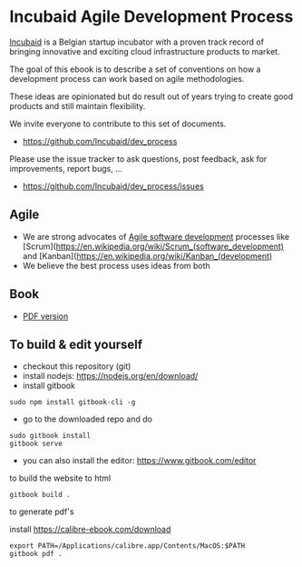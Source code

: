 # Incubaid Agile Development Process

[Incubaid](http://www.incubaid.com) is a Belgian startup incubator with a proven track record of bringing innovative and exciting cloud infrastructure products to market.

The goal of this ebook is to describe a set of conventions on how a development process can work based on agile methodologies.

These ideas are opinionated but do result out of years trying to create good products and still maintain flexibility.

We invite everyone to contribute to this set of documents.

* https://github.com/Incubaid/dev_process

Please use the issue tracker to ask questions, post feedback, ask for improvements, report bugs, ...

* https://github.com/Incubaid/dev_process/issues


## Agile

- We are strong advocates of [Agile software development](https://en.wikipedia.org/wiki/Agile_software_development) processes like [Scrum](https://en.wikipedia.org/wiki/Scrum_(software_development) and [Kanban](https://en.wikipedia.org/wiki/Kanban_(development)
- We believe the best process uses ideas from both


## Book

- [PDF version](https://github.com/Incubaid/dev_process/releases)

## To build & edit yourself

- checkout this repository (git)
- install nodejs: https://nodejs.org/en/download/
- install gitbook

```
sudo npm install gitbook-cli -g
```

- go to the downloaded repo and do

```
sudo gitbook install
gitbook serve
```

- you can also install the editor: https://www.gitbook.com/editor

to build the website to html

```
gitbook build .
```

to generate pdf's

install https://calibre-ebook.com/download

```
export PATH=/Applications/calibre.app/Contents/MacOS:$PATH
gitbook pdf .
```
